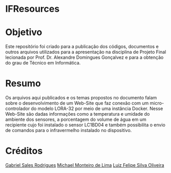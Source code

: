 # IFResources

# Objetivo
Este repositório foi criado para a publicação dos códigos, documentos e outros arquivos utilizados para a apresentação na disciplina de Projeto Final lecionada por Prof. Dr. Alexandre Domingues Gonçalvez e para a obtenção do grau de Técnico em Informática.

# Resumo
Os arquivos aqui publicados e os temas propostos no documento falam sobre o desenvolvimento de um Web-Site que faz conexão com um micro-controlador do modelo LORA-32 por meio de uma instância Docker. Nesse Web-Site são dadas informações como a temperatura e umidade do ambiente dos sensores, a porcentagem do volume de água em um recipiente cujo foi instalado o sensor LC1BD04 e também possibilita o envio de comandos para o infravermelho instalado no dispositivo.

# Créditos
[Gabriel Sales Rodrigues](https://github.com/gaabpng) [Michael Monteiro de Lima](https://github.com/MichaelLimaDeveloper) [Luiz Felipe Silva Oliveira](https://github.com/luizsoliveira)